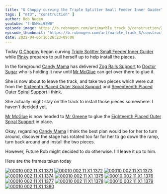 ```yaml
---
title: "G Choppy curving the Triple Splitter Small Feeder Inner Guider"
tags: [ "mt3", "construction" ]
author: Rob Nugen
youtube: "f-8kMxi9SW0"
episode_image: https://b.robnugen.com/art/marble_track_3/construction/2022/2022_apr_05_gchoppy_curving_tssfig.jpg
episode_thumbnail: "https://b.robnugen.com/art/marble_track_3/construction/2022/thumbs/2022_apr_05_gchoppy_curving_tssfig.jpg"
date: 2022-04-05T16:26:23+09:00
---
```


Today
[G Choppy](/workers/g_choppy/)
began curving
[Triple Splitter Small Feeder Inner Guider](/parts/triple-splitter-small-feeder-inner-guider/)
while
[Pinky](/workers/pinky/)
prepares to pull herself up to help install the pieces.

In the foreground
[Candy Mama](/workers/candy_mama/)
has delivered
[Zog Rails Support](/parts/zog-rails-support/)
to
[Doctor Sugar](/workers/dr_sugar/)
who is holding it now until
[Mr McGlue](/workers/mr_mcglue/)
can get over there to glue it.

She is now about to leave the track, and take two pieces which were
cut from the
[Sixteenth Placed Outer Spiral Support](/parts/sixteenth-placed-outer-spiral-support/)
and
[Seventeenth Placed Outer Spiral Support](/parts/seventeenth-placed-outer-spiral-support/)
I think.

She actually might stay on the track to install those pieces
somewhere.  I haven't decided yet.

[Mr McGlue](/workers/mr_mcglue/)
is now headed to
[Mr Greene](/workers/mr_greene/)
to glue the
[Eighteenth Placed Outer Spiral Support](/parts/eighteenth-placed-outer-spiral-support/)
in place.

Okay, regarding
[Candy Mama](/workers/candy_mama/)
I think the best plan would be for her to turn around, discover the
stage has rotated too far for her to go down the ramp, turn back
around and install the two pieces.

However, Future Rob might decided to do otherwise.  I'll leave it up
to him.

Here are the frames taken today

[![00010 002 11 X1 1371](//b.robnugen.com/art/marble_track_3/frames/2022/thumbs/00010_002_11_X1_1371.jpg)](//b.robnugen.com/art/marble_track_3/frames/2022/00010_002_11_X1_1371.jpg)
[![00010 002 11 X1 1372](//b.robnugen.com/art/marble_track_3/frames/2022/thumbs/00010_002_11_X1_1372.jpg)](//b.robnugen.com/art/marble_track_3/frames/2022/00010_002_11_X1_1372.jpg)
[![00010 002 11 X1 1373](//b.robnugen.com/art/marble_track_3/frames/2022/thumbs/00010_002_11_X1_1373.jpg)](//b.robnugen.com/art/marble_track_3/frames/2022/00010_002_11_X1_1373.jpg)
[![00010 002 11 X1 1374](//b.robnugen.com/art/marble_track_3/frames/2022/thumbs/00010_002_11_X1_1374.jpg)](//b.robnugen.com/art/marble_track_3/frames/2022/00010_002_11_X1_1374.jpg)
[![00010 002 11 X1 1375](//b.robnugen.com/art/marble_track_3/frames/2022/thumbs/00010_002_11_X1_1375.jpg)](//b.robnugen.com/art/marble_track_3/frames/2022/00010_002_11_X1_1375.jpg)
[![00010 002 11 X1 1376](//b.robnugen.com/art/marble_track_3/frames/2022/thumbs/00010_002_11_X1_1376.jpg)](//b.robnugen.com/art/marble_track_3/frames/2022/00010_002_11_X1_1376.jpg)
[![00010 002 11 X1 1377](//b.robnugen.com/art/marble_track_3/frames/2022/thumbs/00010_002_11_X1_1377.jpg)](//b.robnugen.com/art/marble_track_3/frames/2022/00010_002_11_X1_1377.jpg)
[![00010 002 11 X1 1378](//b.robnugen.com/art/marble_track_3/frames/2022/thumbs/00010_002_11_X1_1378.jpg)](//b.robnugen.com/art/marble_track_3/frames/2022/00010_002_11_X1_1378.jpg)
[![00010 002 11 X1 1379](//b.robnugen.com/art/marble_track_3/frames/2022/thumbs/00010_002_11_X1_1379.jpg)](//b.robnugen.com/art/marble_track_3/frames/2022/00010_002_11_X1_1379.jpg)
[![00010 002 11 X1 1380](//b.robnugen.com/art/marble_track_3/frames/2022/thumbs/00010_002_11_X1_1380.jpg)](//b.robnugen.com/art/marble_track_3/frames/2022/00010_002_11_X1_1380.jpg)
